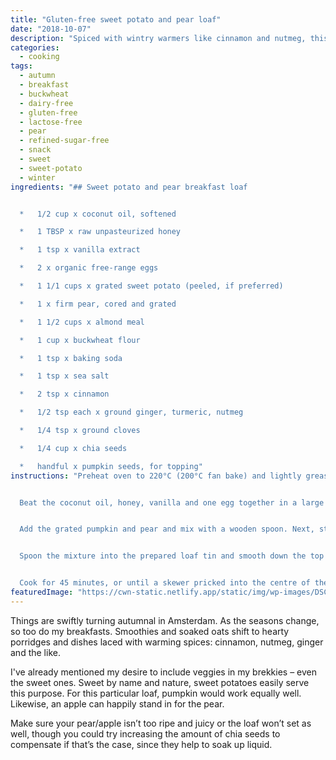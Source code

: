 ```yaml
---
title: "Gluten-free sweet potato and pear loaf"
date: "2018-10-07"
description: "Spiced with wintry warmers like cinnamon and nutmeg, this sweet loaf makes a nutritious breakfast or snack."
categories: 
  - cooking
tags: 
  - autumn
  - breakfast
  - buckwheat
  - dairy-free
  - gluten-free
  - lactose-free
  - pear
  - refined-sugar-free
  - snack
  - sweet
  - sweet-potato
  - winter
ingredients: "## Sweet potato and pear breakfast loaf


  *   1/2 cup x coconut oil, softened

  *   1 TBSP x raw unpasteurized honey

  *   1 tsp x vanilla extract

  *   2 x organic free-range eggs

  *   1 1/1 cups x grated sweet potato (peeled, if preferred)

  *   1 x firm pear, cored and grated

  *   1 1/2 cups x almond meal

  *   1 cup x buckwheat flour

  *   1 tsp x baking soda

  *   1 tsp x sea salt

  *   2 tsp x cinnamon

  *   1/2 tsp each x ground ginger, turmeric, nutmeg

  *   1/4 tsp x ground cloves

  *   1/4 cup x chia seeds

  *   handful x pumpkin seeds, for topping"
instructions: "Preheat oven to 220°C (200°C fan bake) and lightly grease and line a 12-x-26-cm loaf tin.


  Beat the coconut oil, honey, vanilla and one egg together in a large bowl (I use my stick blender with the egg-beater fitting). Add the second egg and beat again until combined.


  Add the grated pumpkin and pear and mix with a wooden spoon. Next, stir in the almond meal, buckwheat flour, baking soda, sea salt, spices and chia seeds. Mix until well combined. You'll end up with a semi-dry batter.


  Spoon the mixture into the prepared loaf tin and smooth down the top slightly. Sprinkle over the pumpkin seeds and lightly press into the batter.


  Cook for 45 minutes, or until a skewer pricked into the centre of the loaf comes out clean. Allow to cool completely in the loaf tin before slicing. Serve as is, or warmed and buttered. Instead of slicing you can also spoon it into bowls and serve with a dollop of yoghurt over the top."
featuredImage: "https://cwn-static.netlify.app/static/img/wp-images/DSC_0250-3.jpg"
---
```


Things are swiftly turning autumnal in Amsterdam. As the seasons change, so too do my breakfasts. Smoothies and soaked oats shift to hearty porridges and dishes laced with warming spices: cinnamon, nutmeg, ginger and the like.

I've already mentioned my desire to include veggies in my brekkies – even the sweet ones. Sweet by name and nature, sweet potatoes easily serve this purpose. For this particular loaf, pumpkin would work equally well. Likewise, an apple can happily stand in for the pear.

Make sure your pear/apple isn’t too ripe and juicy or the loaf won’t set as well, though you could try increasing the amount of chia seeds to compensate if that’s the case, since they help to soak up liquid.
